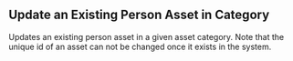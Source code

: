 Update an Existing Person Asset in Category
-------------------------------------------
Updates an existing person asset in a given asset category. Note that
the unique id of an asset can not be changed once it exists in the 
system.
